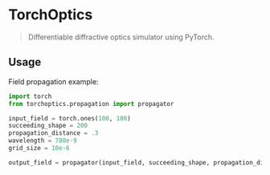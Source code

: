 # TorchOptics

> Differentiable diffractive optics simulator using PyTorch.

## Usage
Field propagation example:

```python
import torch
from torchoptics.propagation import propagator

input_field = torch.ones(100, 100)
succeeding_shape = 200
propagation_distance = .3
wavelength = 780e-9
grid_size = 10e-6

output_field = propagator(input_field, succeeding_shape, propagation_distance, wavelength, grid_size)
```
